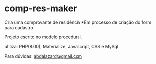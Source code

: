 # comp-res-maker
Cria uma comprovante de residência
*Em processo de criação do form para cadastro

Projeto escrito no modelo procedural.

utiliza: PHP(8.00), Materialize, Javascript, CSS e MySql

Para dúvidas: abdalazard@gmail.com
